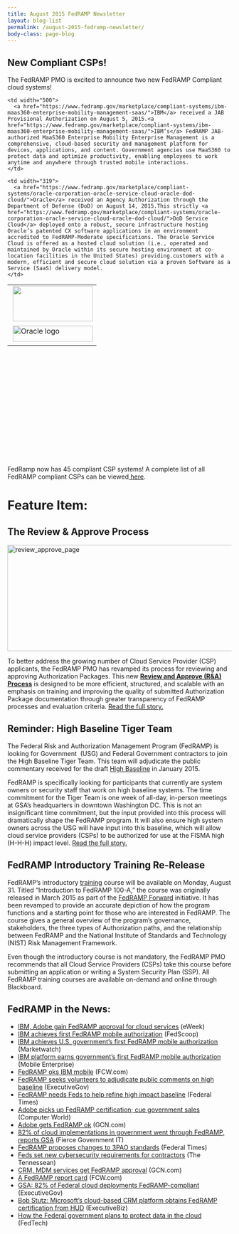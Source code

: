 ```yaml
---
title: August 2015 FedRAMP Newsletter
layout: blog-list
permalink: /august-2015-fedramp-newsletter/
body-class: page-blog
---
```

## New Compliant CSPs!

The FedRAMP PMO is excited to announce two new FedRAMP Compliant cloud systems!

<table class=" aligncenter" style="height: 390px" width="657">
  <tr>
    <td width="150">
       <img class="alignnone wp-image-33442 size-full" src="https://s3.amazonaws.com/sitesusa/wp-content/uploads/sites/482/2015/02/MaaS360byIBM_logo-color-e1438805403944.png" alt="" width="180" height="79" />
    </td>

    <td width="500">
      <a href="https://www.fedramp.gov/marketplace/compliant-systems/ibm-maas360-enterprise-mobility-management-saas/">IBM</a> received a JAB Provisional Authorization on August 5, 2015.<a href="https://www.fedramp.gov/marketplace/compliant-systems/ibm-maas360-enterprise-mobility-management-saas/">IBM’s</a> FedRAMP JAB-authorized MaaS360 Enterprise Mobility Enterprise Management is a comprehensive, cloud-based security and management platform for devices, applications, and content. Government agencies use MaaS360 to protect data and optimize productivity, enabling employees to work anytime and anywhere through trusted mobile interactions.
    </td>
  </tr>

  <tr>
    <td width="123">
       <img class="alignnone wp-image-14262" src="https://s3.amazonaws.com/sitesusa/wp-content/uploads/sites/482/2015/02/Oracle-logo.jpg" alt="Oracle logo" width="180" height="36" srcset="https://s3.amazonaws.com/sitesusa/wp-content/uploads/sites/482/2015/02/Oracle-logo.jpg 1362w, https://s3.amazonaws.com/sitesusa/wp-content/uploads/sites/482/2015/02/Oracle-logo-300x59.jpg 300w, https://s3.amazonaws.com/sitesusa/wp-content/uploads/sites/482/2015/02/Oracle-logo-1024x203.jpg 1024w" sizes="(max-width: 180px) 100vw, 180px" />
    </td>

    <td width="319">
      <a href="https://www.fedramp.gov/marketplace/compliant-systems/oracle-corporation-oracle-service-cloud-oracle-dod-cloud/">Oracle</a> received an Agency Authorization through the Department of Defense (DoD) on August 14, 2015.This strictly <a href="https://www.fedramp.gov/marketplace/compliant-systems/oracle-corporation-oracle-service-cloud-oracle-dod-cloud/">DoD Service Cloud</a> deployed onto a robust, secure infrastructure hosting Oracle’s patented CX software applications in an environment accredited to FedRAMP-Moderate specifications. The Oracle Service Cloud is offered as a hosted cloud solution (i.e., operated and maintained by Oracle within its secure hosting environment at co-location facilities in the United States) providing.customers with a modern, efficient and secure cloud solution via a proven Software as a Service (SaaS) delivery model.
    </td>
  </tr>
</table>



FedRamp now has 45 compliant CSP systems! A complete list of all FedRAMP compliant CSPs can be viewed<a href="https://www.fedramp.gov/marketplace/compliant-systems/"> here</a>.

# Feature Item:

## The Review & Approve Process

<img class="alignnone size-full wp-image-34612" src="https://s3.amazonaws.com/sitesusa/wp-content/uploads/sites/482/2015/08/review_approve_page.png" alt="review_approve_page" width="629" height="239" srcset="https://s3.amazonaws.com/sitesusa/wp-content/uploads/sites/482/2015/08/review_approve_page.png 629w, https://s3.amazonaws.com/sitesusa/wp-content/uploads/sites/482/2015/08/review_approve_page-300x114.png 300w" sizes="(max-width: 629px) 100vw, 629px" />

To better address the growing number of Cloud Service Provider (CSP) applicants, the FedRAMP PMO has revamped its process for reviewing and approving Authorization Packages. This new [**Review and Approve (R&A) Process**](https://s3.amazonaws.com/sitesusa/wp-content/uploads/sites/482/2015/08/FedRAMP-Review-and-Approve-SOP-v1-0-1.pdf) is designed to be more efficient, structured, and scalable with an emphasis on training and improving the quality of submitted Authorization Package documentation through greater transparency of FedRAMP processes and evaluation criteria. [Read the full story.](https://www.fedramp.gov/?p=34602)

## Reminder: High Baseline Tiger Team

The Federal Risk and Authorization Management Program (FedRAMP) is looking for Government  (USG) and Federal Government contractors to join the High Baseline Tiger Team. This team will adjudicate the public commentary received for the draft [High Baseline](https://www.fedramp.gov/provide-public-comment/fedramp-high-baseline/) in January 2015.

FedRAMP is specifically looking for participants that currently are system owners or security staff that work on high baseline systems. The time commitment for the Tiger Team is one week of all-day, in-person meetings at GSA’s headquarters in downtown Washington DC. This is not an insignificant time commitment, but the input provided into this process will dramatically shape the FedRAMP program. It will also ensure high system owners across the USG will have input into this baseline, which will allow cloud service providers (CSPs) to be authorized for use at the FISMA high (H-H-H) impact level. [Read the full story.](https://www.fedramp.gov/?p=32992)

## FedRAMP Introductory Training Re-Release

FedRAMP’s introductory [training](https://www.fedramp.gov/resources/training/) course will be available on Monday, August 31. Titled “Introduction to FedRAMP 100-A,” the course was originally released in March 2015 as part of the [FedRAMP Forward](https://www.fedramp.gov/about-us/fedramp-forward-a-look-back-at-the-last-six-months/) initiative. It has been revamped to provide an accurate depiction of how the program functions and a starting point for those who are interested in FedRAMP. The course gives a general overview of the program’s governance, stakeholders, the three types of Authorization paths, and the relationship between FedRAMP and the National Institute of Standards and Technology (NIST) Risk Management Framework.

Even though the introductory course is not mandatory, the FedRAMP PMO recommends that all Cloud Service Providers (CSPs) take this course before submitting an application or writing a System Security Plan (SSP). All FedRAMP training courses are available on-demand and online through Blackboard.




## FedRAMP in the News:


  * [IBM, Adobe gain FedRAMP approval for cloud services](http://www.eweek.com/cloud/ibm-adobe-gain-fedramp-approval-for-cloud-services.html) (eWeek)
  * [IBM achieves first FedRAMP mobile authorization](http://fedscoop.com/ibm-maas-360-fedramp) (FedScoop)
  * [IBM achieves U.S. government’s first FedRAMP mobile authorization](http://www.marketwatch.com/story/ibm-achieves-us-governments-first-fedramp-mobile-authorization-2015-08-13) (Marketwatch)
  * [IBM platform earns government’s first FedRAMP mobile authorization](http://mobileenterprise.edgl.com/news/IBM-Platform-Earns-Government%E2%80%99s-First-FedRAMP-Mobile-Authorization101750) (Mobile Enterprise)
  * [FedRAMP oks IBM mobile](http://fcw.com/articles/2015/08/13/news-in-brief-august-13.aspx) (FCW.com)
  * [FedRAMP seeks volunteers to adjudicate public comments on high baseline](http://www.executivegov.com/2015/08/fedramp-seeks-volunteers-to-adjudicate-public-comments-on-draft-high-baseline/) (ExecutiveGov)
  * [FedRAMP needs Feds to help refine high impact baseline](http://www.federaltimes.com/story/government/it/cloud/2015/08/14/high-baseline-tiger-team/31712917/) (Federal Times)
  * [Adobe picks up FedRAMP certification; cue government sales](http://www.computerworld.com/article/2968314/software/adobe-picks-up-fedramp-certification-cue-government-sales.html) (Computer World)
  * [Adobe gets FedRAMP ok](http://gcn.com/articles/2015/08/11/fedramp-adobe.aspx) (GCN.com)
  * [82% of cloud implementations in government went through FedRAMP, reports GSA](http://www.fiercegovernmentit.com/story/82-cloud-implementations-government-went-through-fedramp-reports-gsa/2015-08-06) (Fierce Government IT)
  * [FedRAMP proposes changes to 3PAO standards](http://www.federaltimes.com/story/government/it/cloud/2015/08/03/fedramp-proposes-new-standards-approve-3paos/31073763/) (Federal Times)
  * [Feds set new cybersecurity requirements for contractors](http://www.tennessean.com/story/money/tech/2015/08/03/feds-set-new-cybersecurity-requirements-contractors/31075065/) (The Tennessean)
  * [CRM, MDM services get FedRAMP approval](http://gcn.com/articles/2015/08/05/microsoft-crm-fedramp-ato.aspx) (GCN.com)
  * [A FedRAMP report card](http://fcw.com/articles/2015/08/06/news-in-brief-august-6.aspx) (FCW.com)
  * [GSA: 82% of Federal cloud deployments FedRAMP-compliant](http://www.executivegov.com/2015/08/gsa-82-of-federal-cloud-deployments-fedramp-compliant/) (ExecutiveGov)
  * [Bob Stutz: Microsoft’s cloud-based CRM platform obtains FedRAMP certification from HUD](http://blog.executivebiz.com/2015/08/bob-stutz-microsofts-cloud-based-crm-platform-obtains-fedramp-certification-from-hud/) (ExecutiveBiz)
  * [How the Federal government plans to protect data in the cloud](http://www.fedtechmagazine.com/article/2015/07/how-government-plans-protect-data-cloud) (FedTech)
